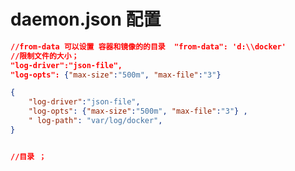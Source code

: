 # daemon.json 配置

> 

```json
//from-data 可以设置 容器和镜像的的目录  "from-data": 'd:\\docker'
//限制文件的大小；
"log-driver":"json-file",
"log-opts": {"max-size":"500m", "max-file":"3"}
```





`````json
{
    "log-driver":"json-file",
	"log-opts": {"max-size":"500m", "max-file":"3"}	,
    " log-path": "var/log/docker",
}


//目录 ；
`````

